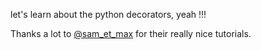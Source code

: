 let's learn about the python decorators, yeah !!!

Thanks a lot to [@sam_et_max](https://twitter.com/sam_et_max) for their really nice tutorials.
